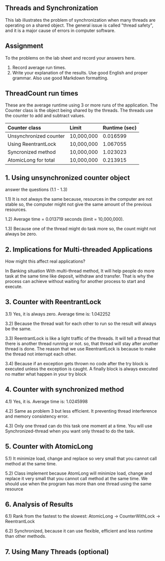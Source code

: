 ## Threads and Synchronization

This lab illustrates the problem of synchronization when many threads are operating on a shared object.  The general issue is called "thread safety", and it is a major cause of errors in computer software.

## Assignment

To the problems on the lab sheet and record your answers here.

1. Record average run times.
2. Write your explanation of the results.  Use good English and proper grammar.  Also use good Markdown formatting.

## ThreadCount run times

These are the average runtime using 3 or more runs of the application.
The Counter class is the object being shared by the threads.
The threads use the counter to add and subtract values.

| Counter class           | Limit              | Runtime (sec)   |
|:------------------------|:-------------------|-----------------|
| Unsynchronized counter  |  10,000,000        |    0.016599     |
| Using ReentrantLock     |  10,000,000        |    1.067055     |
| Syncronized method      |  10,000,000        |    1.023023     |
| AtomicLong for total    |  10,000,000        |    0.213915     |

## 1. Using unsynchronized counter object

answer the questions (1.1 - 1.3)

1.1) It is not always the same because, resources in the computer are not stable so, the computer might not give the same amount of the previous resources.

1.2)  Average time = 0.013719 seconds (limit = 10,000,000).

1.3)  Because one of the thread might do task more so, the count might not always be zero.

## 2. Implications for Multi-threaded Applications

How might this affect real applications?  

In Banking situation With multi-thread method, It will help people do more task at the same time like deposit, withdraw and transfer. That is why 
the process can achieve without waiting for another process to start and execute.


## 3. Counter with ReentrantLock

3.1) Yes, it is always zero. Average time is: 1.042252

3.2) Because the thread wait for each other to run so the result will always be the same.

3.3) ReentrantLock is like a light traffic of the threads. It will tell a thread that there is another thread running or not. so, that thread will stay  after another thread is done. The reason that we use ReentrantLock is because to make the thread not interrupt each other.

3.4) Because if an exception gets thrown no code after the try block is executed unless the exception is caught. A finally block is always executed no matter what happen in your try block

## 4. Counter with synchronized method

4.1) Yes, it is. Average time is: 1.0245998

4.2) Same as problem 3 but less efficient. It preventing thread interference and memory consistency error.

4.3) Only one thread can do this task one moment at a time. You will use Synchronized-thread when you want only thread to do the task.


## 5. Counter with AtomicLong

5.1)  It minimize load, change and replace so very small that you cannot call method at the same time.

5.2) Class implement because AtomLong will minimize load, change and replace it very small that you cannot call method at the same time. We should use when the program has more than one thread using the same resource

## 6. Analysis of Results

6.1) Rank from the fastest to the slowest: AtomicLong -> CounterWithLock -> ReentrantLock

6.2) Synchronized, because it can use flexible, efficient and less runtime than other methods.

## 7. Using Many Threads (optional)

